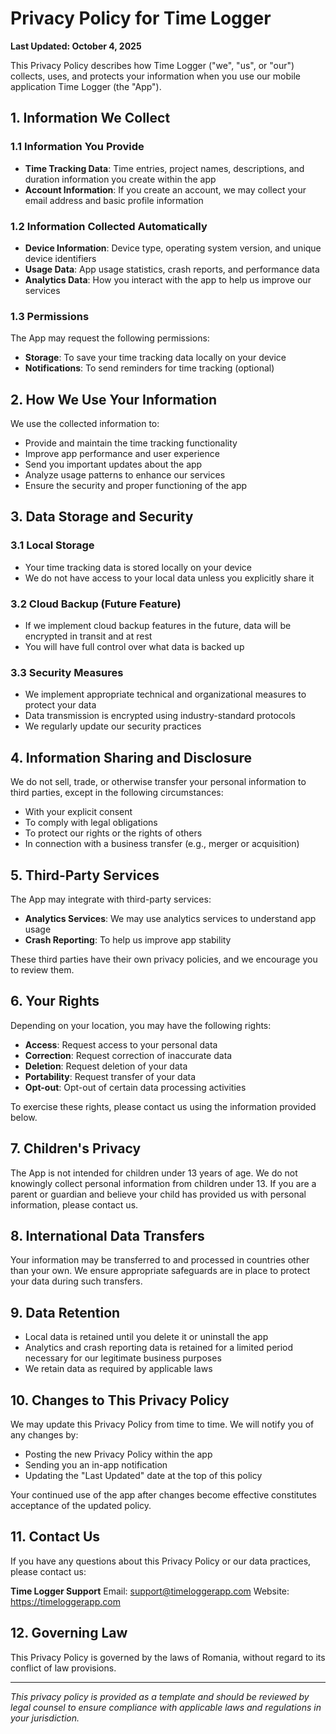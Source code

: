 # Privacy Policy for Time Logger

**Last Updated: October 4, 2025**

This Privacy Policy describes how Time Logger ("we", "us", or "our") collects, uses, and protects your information when you use our mobile application Time Logger (the "App").

## 1. Information We Collect

### 1.1 Information You Provide
- **Time Tracking Data**: Time entries, project names, descriptions, and duration information you create within the app
- **Account Information**: If you create an account, we may collect your email address and basic profile information

### 1.2 Information Collected Automatically
- **Device Information**: Device type, operating system version, and unique device identifiers
- **Usage Data**: App usage statistics, crash reports, and performance data
- **Analytics Data**: How you interact with the app to help us improve our services

### 1.3 Permissions
The App may request the following permissions:
- **Storage**: To save your time tracking data locally on your device
- **Notifications**: To send reminders for time tracking (optional)

## 2. How We Use Your Information

We use the collected information to:
- Provide and maintain the time tracking functionality
- Improve app performance and user experience
- Send you important updates about the app
- Analyze usage patterns to enhance our services
- Ensure the security and proper functioning of the app

## 3. Data Storage and Security

### 3.1 Local Storage
- Your time tracking data is stored locally on your device
- We do not have access to your local data unless you explicitly share it

### 3.2 Cloud Backup (Future Feature)
- If we implement cloud backup features in the future, data will be encrypted in transit and at rest
- You will have full control over what data is backed up

### 3.3 Security Measures
- We implement appropriate technical and organizational measures to protect your data
- Data transmission is encrypted using industry-standard protocols
- We regularly update our security practices

## 4. Information Sharing and Disclosure

We do not sell, trade, or otherwise transfer your personal information to third parties, except in the following circumstances:
- With your explicit consent
- To comply with legal obligations
- To protect our rights or the rights of others
- In connection with a business transfer (e.g., merger or acquisition)

## 5. Third-Party Services

The App may integrate with third-party services:
- **Analytics Services**: We may use analytics services to understand app usage
- **Crash Reporting**: To help us improve app stability

These third parties have their own privacy policies, and we encourage you to review them.

## 6. Your Rights

Depending on your location, you may have the following rights:
- **Access**: Request access to your personal data
- **Correction**: Request correction of inaccurate data
- **Deletion**: Request deletion of your data
- **Portability**: Request transfer of your data
- **Opt-out**: Opt-out of certain data processing activities

To exercise these rights, please contact us using the information provided below.

## 7. Children's Privacy

The App is not intended for children under 13 years of age. We do not knowingly collect personal information from children under 13. If you are a parent or guardian and believe your child has provided us with personal information, please contact us.

## 8. International Data Transfers

Your information may be transferred to and processed in countries other than your own. We ensure appropriate safeguards are in place to protect your data during such transfers.

## 9. Data Retention

- Local data is retained until you delete it or uninstall the app
- Analytics and crash reporting data is retained for a limited period necessary for our legitimate business purposes
- We retain data as required by applicable laws

## 10. Changes to This Privacy Policy

We may update this Privacy Policy from time to time. We will notify you of any changes by:
- Posting the new Privacy Policy within the app
- Sending you an in-app notification
- Updating the "Last Updated" date at the top of this policy

Your continued use of the app after changes become effective constitutes acceptance of the updated policy.

## 11. Contact Us

If you have any questions about this Privacy Policy or our data practices, please contact us:

**Time Logger Support**
Email: support@timeloggerapp.com
Website: https://timeloggerapp.com

## 12. Governing Law

This Privacy Policy is governed by the laws of Romania, without regard to its conflict of law provisions.

---

*This privacy policy is provided as a template and should be reviewed by legal counsel to ensure compliance with applicable laws and regulations in your jurisdiction.*
